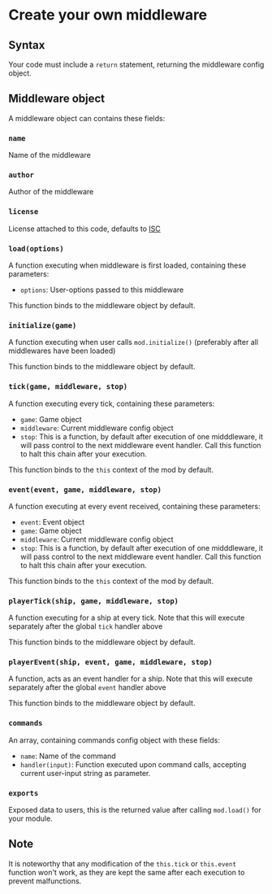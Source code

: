 # Create your own middleware

## Syntax
Your code must include a `return` statement, returning the middleware config object.
## Middleware object
A middleware object can contains these fields:
### `name`
Name of the middleware
### `author`
Author of the middleware
### `license`
License attached to this code, defaults to [ISC](https://en.wikipedia.org/wiki/ISC_license)
### `load(options)`
A function executing when middleware is first loaded, containing these parameters:
- `options`: User-options passed to this middleware

This function binds to the middleware object by default.
### `initialize(game)`
A function executing when user calls `mod.initialize()` (preferably after all middlewares have been loaded)

This function binds to the middleware object by default.
### `tick(game, middleware, stop)`
A function executing every tick, containing these parameters:
- `game`: Game object
- `middleware`: Current middleware config object
- `stop`: This is a function, by default after execution of one midddleware, it will pass control to the next middleware event handler. Call this function to halt this chain after your execution.

This function binds to the `this` context of the mod by default.
### `event(event, game, middleware, stop)`
A function executing at every event received, containing these parameters:
- `event`: Event object
- `game`: Game object
- `middleware`: Current middleware config object
- `stop`: This is a function, by default after execution of one midddleware, it will pass control to the next middleware event handler. Call this function to halt this chain after your execution.

This function binds to the `this` context of the mod by default.
### `playerTick(ship, game, middleware, stop)`
A function executing for a ship at every tick.
Note that this will execute separately after the global `tick` handler above

This function binds to the middleware object by default.
### `playerEvent(ship, event, game, middleware, stop)`
A function, acts as an event handler for a ship.
Note that this will execute separately after the global `event` handler above

This function binds to the middleware object by default.
### `commands`
An array, containing commands config object with these fields:
- `name`: Name of the command
- `handler(input)`: Function executed upon command calls, accepting current user-input string as parameter.
### `exports`
Exposed data to users, this is the returned value after calling `mod.load()` for your module.

## Note
It is noteworthy that any modification of the `this.tick` or `this.event` function won't work, as they are kept the same after each execution to prevent malfunctions.
